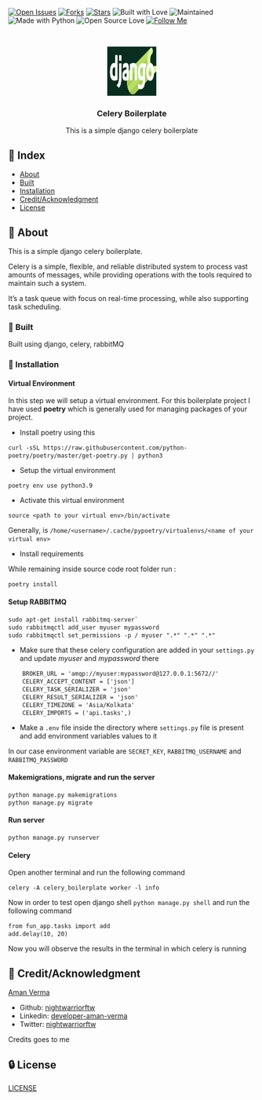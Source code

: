 
[![Open Issues](https://img.shields.io/github/issues/nightwarriorftw/celery-boilerplate?style=for-the-badge&logo=github)](https://github.com/nightwarriorftw/celery-boilerplate/issues) [![Forks](https://img.shields.io/github/forks/nightwarriorftw/celery-boilerplate?style=for-the-badge&logo=github)](https://github.com/nightwarriorftw/celery-boilerplate/network/members) [![Stars](https://img.shields.io/github/stars/nightwarriorftw/celery-boilerplate?style=for-the-badge&logo=reverbnation)](https://github.com/nightwarriorftw/celery-boilerplate/stargazers) ![Built with Love](https://img.shields.io/badge/Built%20With-%E2%99%A5-critical?style=for-the-badge&logo=ko-fi) ![Maintained](https://img.shields.io/maintenance/yes/2021?style=for-the-badge&logo=github) ![Made with Python](https://img.shields.io/badge/Made%20with-Python-blueviolet?style=for-the-badge&logo=python) ![Open Source Love](https://img.shields.io/badge/Open%20Source-%E2%99%A5-red?style=for-the-badge&logo=open-source-initiative) [![Follow Me](https://img.shields.io/twitter/follow/nightwarriorftw?color=blue&label=Follow%20%40nightwarriorftw&logo=twitter&style=for-the-badge)](https://twitter.com/intent/follow?screen_name=nightwarriorftw)

<br />
<p align="center">
  <a href="https://github.com/nightwarriorftw/celery-boilerplate">
    <img src="./public/img/django_celery_boilerplate_logo.png" alt="Logo" width="100" height="100">
  </a>

  <h3 align="center">Celery Boilerplate</h3>

  <p align="center">
    This is a simple django celery boilerplate
    <br />
  </p>
</p>

## :ledger: Index

- [About](#beginner-about)
- [Built](#wrench-built)
- [Installation](#nut_and_bolt-installation)
- [Credit/Acknowledgment](#star2-creditacknowledgment)
- [License](#lock-license)


## :beginner: About

This is a simple django celery boilerplate. 

Celery is a simple, flexible, and reliable distributed system to process vast amounts of messages, while providing operations with the tools required to maintain such a system.

It’s a task queue with focus on real-time processing, while also supporting task scheduling.

### :wrench: Built

Built using django, celery, rabbitMQ


### :nut_and_bolt: Installation

####  Virtual Environment
In this step we will setup a virtual environment. For this boilerplate project I have used **poetry** which is generally used for managing
packages of your project.

- Install poetry using this 
```
curl -sSL https://raw.githubusercontent.com/python-poetry/poetry/master/get-poetry.py | python3
```

- Setup the virtual environment
```
poetry env use python3.9
```

- Activate this virtual environment
```
source <path to your virtual env>/bin/activate
``` 
Generally, <path to the virtual env> is `/home/<username>/.cache/pypoetry/virtualenvs/<name of your virtual env>`

- Install requirements

While remaining inside source code root folder run :
```
poetry install
```

#### Setup RABBITMQ

```
sudo apt-get install rabbitmq-server`
sudo rabbitmqctl add_user myuser mypassword
sudo rabbitmqctl set_permissions -p / myuser ".*" ".*" ".*"
```

- Make sure that these celery configuration are added in your `settings.py` and update *myuser* and *mypassword* there

```
    BROKER_URL = 'amqp://myuser:mypassword@127.0.0.1:5672//'
    CELERY_ACCEPT_CONTENT = ['json']
    CELERY_TASK_SERIALIZER = 'json'
    CELERY_RESULT_SERIALIZER = 'json'
    CELERY_TIMEZONE = 'Asia/Kolkata'
    CELERY_IMPORTS = ('api.tasks',)
```

- Make a `.env` file inside the directory where `settings.py` file is present and add environment variables values to it

In our case environment variable are `SECRET_KEY`, `RABBITMQ_USERNAME` and `RABBITMQ_PASSWORD`

#### Makemigrations, migrate and run the server

```
python manage.py makemigrations
python manage.py migrate
```

#### Run server

```
python manage.py runserver
```

#### Celery

Open another terminal and run the following command 

```
celery -A celery_boilerplate worker -l info

```

Now in order to test open django shell `python manage.py shell` and run the following command

```
from fun_app.tasks import add
add.delay(10, 20)
```
Now you will observe the results in the terminal in which celery is running


## :star2: Credit/Acknowledgment
[Aman Verma](https://nightwarriorftw.netlify.app)
  - Github: [nightwarriorftw](https://github.com/nightwarriorftw)
  - Linkedin: [developer-aman-verma](https://linkedin.com/in/developer-aman-verma)
  - Twitter: [nightwarriorftw](https://twitter.com/nightwarriorftw)


Credits goes to me 
## :lock: License

[LICENSE](/LICENSE)
